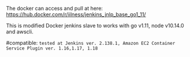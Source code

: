 The docker can access and pull at here: https://hub.docker.com/r/iilness/jenkins_jnlp_base_go1_11/

This is modified Docker jenkins slave to works with go v1.11, node v10.14.0 and awscli.

#compatible:
```tested at Jenkins ver. 2.138.1, Amazon EC2 Container Service Plugin ver. 1.16,1.17, 1.18```

